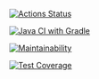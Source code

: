 [![Actions Status](https://github.com/io681/java-project-78/actions/workflows/hexlet-check.yml/badge.svg)](https://github.com/io681/java-project-78/actions)

[![Java CI with Gradle](https://github.com/io681/java-project-78/actions/workflows/main.yml/badge.svg?branch=main)](https://github.com/io681/java-project-78/actions/workflows/main.yml)

[![Maintainability](https://api.codeclimate.com/v1/badges/84e51e4b20055e7840de/maintainability)](https://codeclimate.com/github/io681/java-project-78/maintainability)

[![Test Coverage](https://api.codeclimate.com/v1/badges/84e51e4b20055e7840de/test_coverage)](https://codeclimate.com/github/io681/java-project-78/test_coverage)

